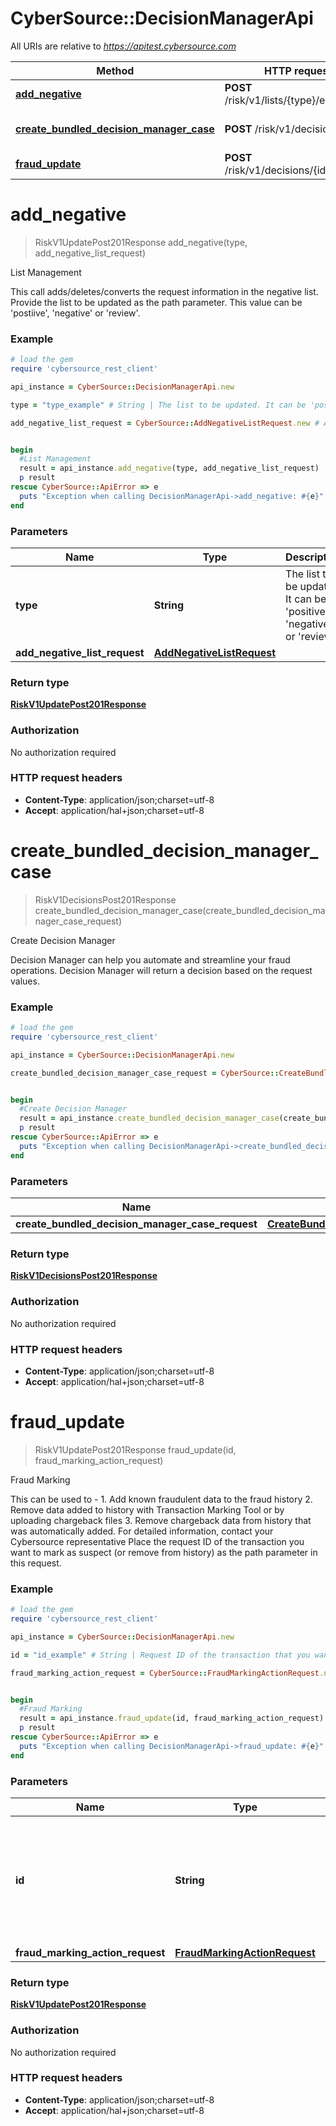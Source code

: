 # CyberSource::DecisionManagerApi

All URIs are relative to *https://apitest.cybersource.com*

Method | HTTP request | Description
------------- | ------------- | -------------
[**add_negative**](DecisionManagerApi.md#add_negative) | **POST** /risk/v1/lists/{type}/entries | List Management
[**create_bundled_decision_manager_case**](DecisionManagerApi.md#create_bundled_decision_manager_case) | **POST** /risk/v1/decisions | Create Decision Manager
[**fraud_update**](DecisionManagerApi.md#fraud_update) | **POST** /risk/v1/decisions/{id}/marking | Fraud Marking


# **add_negative**
> RiskV1UpdatePost201Response add_negative(type, add_negative_list_request)

List Management

This call adds/deletes/converts the request information in the negative list.  Provide the list to be updated as the path parameter. This value can be 'postiive', 'negative' or 'review'. 

### Example
```ruby
# load the gem
require 'cybersource_rest_client'

api_instance = CyberSource::DecisionManagerApi.new

type = "type_example" # String | The list to be updated. It can be 'positive', 'negative' or 'review'.

add_negative_list_request = CyberSource::AddNegativeListRequest.new # AddNegativeListRequest | 


begin
  #List Management
  result = api_instance.add_negative(type, add_negative_list_request)
  p result
rescue CyberSource::ApiError => e
  puts "Exception when calling DecisionManagerApi->add_negative: #{e}"
end
```

### Parameters

Name | Type | Description  | Notes
------------- | ------------- | ------------- | -------------
 **type** | **String**| The list to be updated. It can be &#39;positive&#39;, &#39;negative&#39; or &#39;review&#39;. | 
 **add_negative_list_request** | [**AddNegativeListRequest**](AddNegativeListRequest.md)|  | 

### Return type

[**RiskV1UpdatePost201Response**](RiskV1UpdatePost201Response.md)

### Authorization

No authorization required

### HTTP request headers

 - **Content-Type**: application/json;charset=utf-8
 - **Accept**: application/hal+json;charset=utf-8



# **create_bundled_decision_manager_case**
> RiskV1DecisionsPost201Response create_bundled_decision_manager_case(create_bundled_decision_manager_case_request)

Create Decision Manager

Decision Manager can help you automate and streamline your fraud operations. Decision Manager will return a decision based on the request values.

### Example
```ruby
# load the gem
require 'cybersource_rest_client'

api_instance = CyberSource::DecisionManagerApi.new

create_bundled_decision_manager_case_request = CyberSource::CreateBundledDecisionManagerCaseRequest.new # CreateBundledDecisionManagerCaseRequest | 


begin
  #Create Decision Manager
  result = api_instance.create_bundled_decision_manager_case(create_bundled_decision_manager_case_request)
  p result
rescue CyberSource::ApiError => e
  puts "Exception when calling DecisionManagerApi->create_bundled_decision_manager_case: #{e}"
end
```

### Parameters

Name | Type | Description  | Notes
------------- | ------------- | ------------- | -------------
 **create_bundled_decision_manager_case_request** | [**CreateBundledDecisionManagerCaseRequest**](CreateBundledDecisionManagerCaseRequest.md)|  | 

### Return type

[**RiskV1DecisionsPost201Response**](RiskV1DecisionsPost201Response.md)

### Authorization

No authorization required

### HTTP request headers

 - **Content-Type**: application/json;charset=utf-8
 - **Accept**: application/hal+json;charset=utf-8



# **fraud_update**
> RiskV1UpdatePost201Response fraud_update(id, fraud_marking_action_request)

Fraud Marking

This can be used to - 1. Add known fraudulent data to the fraud history 2. Remove data added to history with Transaction Marking Tool or by uploading chargeback files 3. Remove chargeback data from history that was automatically added. For detailed information, contact your Cybersource representative  Place the request ID of the transaction you want to mark as suspect (or remove from history) as the path parameter in this request. 

### Example
```ruby
# load the gem
require 'cybersource_rest_client'

api_instance = CyberSource::DecisionManagerApi.new

id = "id_example" # String | Request ID of the transaction that you want to mark as suspect or remove from history.

fraud_marking_action_request = CyberSource::FraudMarkingActionRequest.new # FraudMarkingActionRequest | 


begin
  #Fraud Marking
  result = api_instance.fraud_update(id, fraud_marking_action_request)
  p result
rescue CyberSource::ApiError => e
  puts "Exception when calling DecisionManagerApi->fraud_update: #{e}"
end
```

### Parameters

Name | Type | Description  | Notes
------------- | ------------- | ------------- | -------------
 **id** | **String**| Request ID of the transaction that you want to mark as suspect or remove from history. | 
 **fraud_marking_action_request** | [**FraudMarkingActionRequest**](FraudMarkingActionRequest.md)|  | 

### Return type

[**RiskV1UpdatePost201Response**](RiskV1UpdatePost201Response.md)

### Authorization

No authorization required

### HTTP request headers

 - **Content-Type**: application/json;charset=utf-8
 - **Accept**: application/hal+json;charset=utf-8



